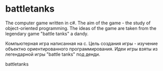 battletanks
===========
The computer game written in c#.
The aim of the game - the study of object-oriented programming.
The ideas of the game are taken from the legendary game "battle tanks" a dandy.

Компьютерная игра написанная на с.
Цель создания игры - изучение объектно ориентированного программирования.
Идеи игры взяты из легендарной игры "battle tanks" под денди.

battletanks